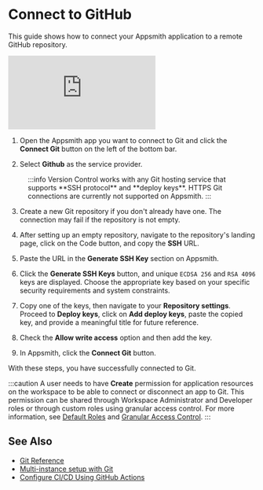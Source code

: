 # Connect to GitHub

This guide shows how to connect your Appsmith application to a remote GitHub repository. 


<div style={{ position: "relative", paddingBottom: "calc(50.520833333333336% + 41px)", height: "0", width: "100%" }}>
  <iframe src="https://demo.arcade.software/DCYRQLLanyMru29sVk9i?embed" frameborder="0" loading="lazy" webkitallowfullscreen mozallowfullscreen allowfullscreen style={{ position: "absolute", top: "0", left: "0", width: "100%", height: "100%", colorScheme: "light" }} title="Appsmith | Connect Data">
  </iframe>
</div>

1. Open the Appsmith app you want to connect to Git and click the **Connect Git** button on the left of the bottom bar.

2. Select **Github** as the service provider. 

<dd>
:::info
Version Control works with any Git hosting service that supports **SSH protocol** and **deploy keys**. HTTPS Git connections are currently not supported on Appsmith.
:::

</dd>

3. Create a new Git repository if you don't already have one. The connection may fail if the repository is not empty.

4. After setting up an empty repository, navigate to the repository's landing page, click on the Code button, and copy the **SSH** URL.

5. Paste the URL in the **Generate SSH Key** section on Appsmith.

6. Click the **Generate SSH Keys** button, and unique `ECDSA 256` and `RSA 4096` keys are displayed. Choose the appropriate key based on your specific security requirements and system constraints.

7. Copy one of the keys, then navigate to your **Repository settings**. Proceed to **Deploy keys**, click on **Add deploy keys**, paste the copied key, and provide a meaningful title for future reference.

8. Check the **Allow write access** option and then add the key.

9. In Appsmith, click the **Connect Git** button.

With these steps, you have successfully connected to Git.

:::caution
A user needs to have **Create** permission for application resources on the workspace to be able to connect or disconnect an app to Git. This permission can be shared through Workspace Administrator and Developer roles or through custom roles using granular access control. For more information, see [Default Roles](/advanced-concepts/invite-users#default-roles-for-workspace) and [Granular Access Control](/advanced-concepts/granular-access-control/roles#application-resources).
:::


## See Also

- [Git Reference](/advanced-concepts/version-control-with-git/reference/git-settings)
- [Multi-instance setup with Git](/advanced-concepts/version-control-with-git/environments-with-git)
- [Configure CI/CD Using GitHub Actions](/advanced-concepts/version-control-with-git/cd-with-github-actions)